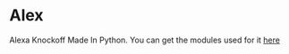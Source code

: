 # Alex
Alexa Knockoff Made In Python.
You can get the modules used for it [here](https://www.lfd.uci.edu/~gohlke/pythonlibs/)

